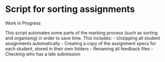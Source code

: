 # Script for sorting assignments

Work in Progress

This script automates some parts of the marking process (such as sorting and organising) in order to save time.
This includes:
	- Unzipping all student assignments automatically 
	- Creating a copy of the assignment specs for each student, stored in their own folders
	- Renaming all feedback files
	- Checking who has a late submission 
	
